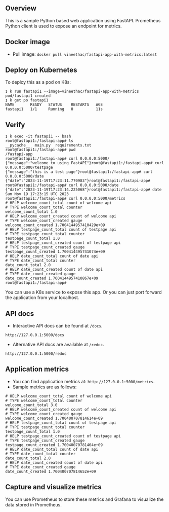 ## Overview
This is a sample Python based web application using FastAPI. Prometheus Python client is used to expose an endpoint for metrics.

## Docker image
* Pull image: `docker pull vineethac/fastapi-app-with-metrics:latest`

## Deploy on Kubernetes
To deploy this as a pod on K8s:  
```
❯ k run fastapi1 --image=vineethac/fastapi-app-with-metrics
pod/fastapi1 created
❯ k get po fastapi1
NAME       READY   STATUS    RESTARTS   AGE
fastapi1   1/1     Running   0          11s
```
## Verify
```
❯ k exec -it fastapi1 -- bash
root@fastapi1:/fastapi-app# ls
__pycache__  main.py  requirements.txt
root@fastapi1:/fastapi-app# pwd
/fastapi-app
root@fastapi1:/fastapi-app# curl 0.0.0.0:5000/
{"message":"welcome to using FastAPI"}root@fastapi1:/fastapi-app# curl 0.0.0.0:5000/testpage
{"message":"this is a test page"}root@fastapi1:/fastapi-app# curl 0.0.0.0:5000/date
{"date":"2023-11-19T17:23:11.770983"}root@fastapi1:/fastapi-app#
root@fastapi1:/fastapi-app# curl 0.0.0.0:5000/date
{"date":"2023-11-19T17:23:14.225068"}root@fastapi1:/fastapi-app# date
Sun Nov 19 17:23:15 UTC 2023
root@fastapi1:/fastapi-app# curl 0.0.0.0:5000/metrics
# HELP welcome_count_total count of welcome api
# TYPE welcome_count_total counter
welcome_count_total 1.0
# HELP welcome_count_created count of welcome api
# TYPE welcome_count_created gauge
welcome_count_created 1.7004144957410429e+09
# HELP testpage_count_total count of testpage api
# TYPE testpage_count_total counter
testpage_count_total 1.0
# HELP testpage_count_created count of testpage api
# TYPE testpage_count_created gauge
testpage_count_created 1.700414495741074e+09
# HELP date_count_total count of date api
# TYPE date_count_total counter
date_count_total 2.0
# HELP date_count_created count of date api
# TYPE date_count_created gauge
date_count_created 1.7004144957410867e+09
root@fastapi1:/fastapi-app#
```

You can use a K8s service to expose this app. Or you can just port forward the application from your localhost.

## API docs
* Interactive API docs can be found at `/docs`.
```
http://127.0.0.1:5000/docs
```
* Alternative API docs are available at `/redoc`.
```
http://127.0.0.1:5000/redoc
```

## Application metrics
* You can find application metrics at: `http://127.0.0.1:5000/metrics`.
* Sample metrics are as follows:  
```
# HELP welcome_count_total count of welcome api
# TYPE welcome_count_total counter
welcome_count_total 3.0
# HELP welcome_count_created count of welcome api
# TYPE welcome_count_created gauge
welcome_count_created 1.700400707814614e+09
# HELP testpage_count_total count of testpage api
# TYPE testpage_count_total counter
testpage_count_total 1.0
# HELP testpage_count_created count of testpage api
# TYPE testpage_count_created gauge
testpage_count_created 1.70040070781464e+09
# HELP date_count_total count of date api
# TYPE date_count_total counter
date_count_total 2.0
# HELP date_count_created count of date api
# TYPE date_count_created gauge
date_count_created 1.700400707814652e+09
```

## Capture and visualize metrics
You can use Prometheus to store these metrics and Grafana to visualize the data stored in Prometheus.

